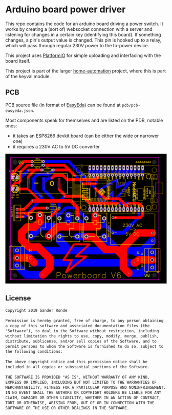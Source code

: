 # Arduino board power driver

This repo contains the code for an arduino board driving a power switch. It works by creating a (sort of) websocket connection with a server and listening for changes in a certain key (identifying this board). If something changes, a pin's output value is changed. This pin is hooked up to a relay, which will pass through regular 230V power to the to-power device.

This project uses [PlatformIO](https://platformio.org/) for simple uploading and interfacing with the board itself.

This project is part of the larger [home-automation](https://github.com/SanderRonde/home-automation) project, where this is part of the keyval module.

## PCB

PCB source file (in format of [EasyEda](https://easyeda.com)) can be found at `pcb/pcb-easyeda.json`.

Most components speak for themselves and are listed on the PDB, notable ones:
- it takes an ESP8266 devkit board (can be either the wide or narrower one)
- it requires a 230V AC to 5V DC converter

![PCB](./pcb/pcb.png)


## License

```text
Copyright 2019 Sander Ronde

Permission is hereby granted, free of charge, to any person obtaining a copy of this software and associated documentation files (the "Software"), to deal in the Software without restriction, including without limitation the rights to use, copy, modify, merge, publish, distribute, sublicense, and/or sell copies of the Software, and to permit persons to whom the Software is furnished to do so, subject to the following conditions:

The above copyright notice and this permission notice shall be included in all copies or substantial portions of the Software.

THE SOFTWARE IS PROVIDED "AS IS", WITHOUT WARRANTY OF ANY KIND, EXPRESS OR IMPLIED, INCLUDING BUT NOT LIMITED TO THE WARRANTIES OF MERCHANTABILITY, FITNESS FOR A PARTICULAR PURPOSE AND NONINFRINGEMENT. IN NO EVENT SHALL THE AUTHORS OR COPYRIGHT HOLDERS BE LIABLE FOR ANY CLAIM, DAMAGES OR OTHER LIABILITY, WHETHER IN AN ACTION OF CONTRACT, TORT OR OTHERWISE, ARISING FROM, OUT OF OR IN CONNECTION WITH THE SOFTWARE OR THE USE OR OTHER DEALINGS IN THE SOFTWARE.
```